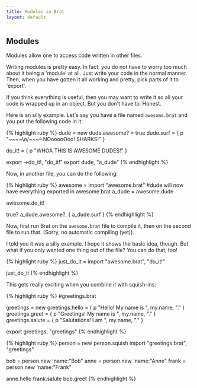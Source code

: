 ```yaml
---
title: Modules in Brat
layout: default
---
```


## Modules

Modules allow one to access code written in other files.

Writing modules is pretty easy. In fact, you do not have to worry too much about it being a 'module' at all.
Just write your code in the normal manner. Then, when you have gotten it all working and pretty, pick parts of it to 'export'.

If you think everything is useful, then you may want to write it so all your code is wrapped up in an object. But you don't have to. Honest.

Here is an silly example. Let's say you have a file named `awesome.brat` and you put the following code in it:

{% highlight ruby %}
dude = new
dude.awesome? = true
dude.surf = { p "~~~~\o/~~~~~^~~ NOooooOoo! SHARKS!" }

do_it! = { p "WHOA THIS IS AWESOME DUDES!" }

export ->do_it!, "do_it!"
export dude, "a_dude"
{% endhighlight %}

Now, in another file, you can do the following:

{% highlight ruby %}
awesome = import "awesome.brat"  #dude will now have everything exported in awesome.brat
a_dude = awesome.dude

awesome.do_it!

true? a_dude.awesome?, { a_dude.surf }
{% endhighlight %}

Now, first run Brat on the `awesome.brat` file to compile it, then on the second file to run that. (Sorry, no automatic compiling (yet)).

I told you it was a silly example. I hope it shows the basic idea, though. But what if you only wanted one thing out of the file? You can do that, too!
 
{% highlight ruby %}
just_do_it = import "awesome.brat", "do_it!"

just_do_it
{% endhighlight %}

This gets really exciting when you combine it with squish-ins:

{% highlight ruby %}
#greetings.brat

greetings = new
greetings.hello = { p "Hello! My name is ", my.name, "." }
greetings.greet = { p "Greetings! My name is ", my.name, "." }
greetings.salute = { p "Salutations! I am ", my.name, "." }

export greetings, "greetings"
{% endhighlight %}

{% highlight ruby %}
person = new
person.squish import "greetings.brat", "greetings"

bob = person.new 'name:"Bob"
anne = person.new 'name:"Anne"
frank = person.new 'name:"Frank"

anne.hello
frank.salute
bob.greet
{% endhighlight %}
